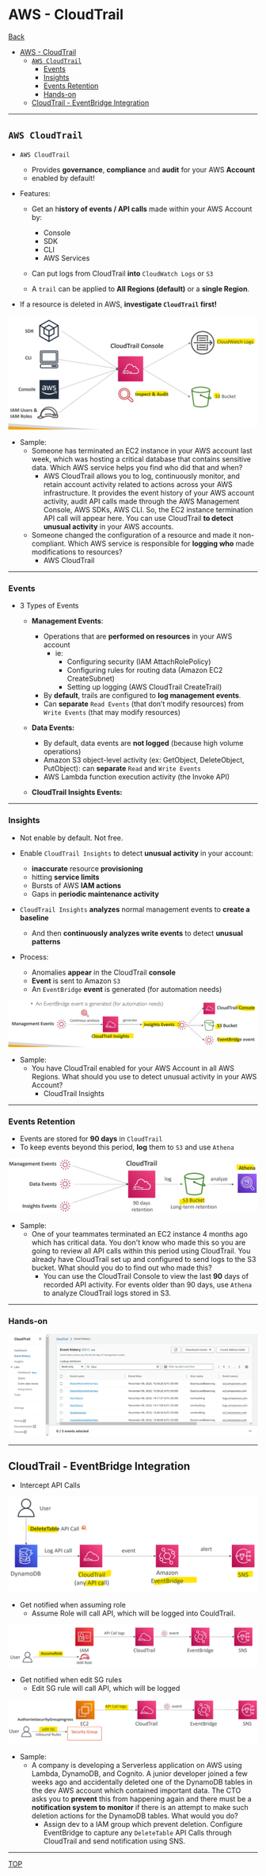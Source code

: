 # AWS - CloudTrail

[Back](../index.md)

- [AWS - CloudTrail](#aws---cloudtrail)
  - [`AWS CloudTrail`](#aws-cloudtrail)
    - [Events](#events)
    - [Insights](#insights)
    - [Events Retention](#events-retention)
    - [Hands-on](#hands-on)
  - [CloudTrail - EventBridge Integration](#cloudtrail---eventbridge-integration)

---

## `AWS CloudTrail`

- `AWS CloudTrail`

  - Provides **governance**, **compliance** and **audit** for your AWS **Account**
  - enabled by default!

- Features:

  - Get an h**istory of events / API calls** made within your AWS Account by:

    - Console
    - SDK
    - CLI
    - AWS Services

  - Can put logs from CloudTrail **into** `CloudWatch Logs` or `S3`
  - A `trail` can be applied to **All Regions (default)** or a **single Region**.

- If a resource is deleted in AWS, **investigate `CloudTrail` first!**

![cloudtrail_diagram](./pic/cloudtrail_diagram.png)

- Sample:
  - Someone has terminated an EC2 instance in your AWS account last week, which was hosting a critical database that contains sensitive data. Which AWS service helps you find who did that and when?
    - AWS CloudTrail allows you to log, continuously monitor, and retain account activity related to actions across your AWS infrastructure. It provides the event history of your AWS account activity, audit API calls made through the AWS Management Console, AWS SDKs, AWS CLI. So, the EC2 instance termination API call will appear here. You can use CloudTrail **to detect unusual activity** in your AWS accounts.
  - Someone changed the configuration of a resource and made it non-compliant. Which AWS service is responsible for **logging who** made modifications to resources?
    - AWS CloudTrail

---

### Events

- 3 Types of Events

  - **Management Events**:

    - Operations that are **performed on resources** in your AWS account
      - ie:
        - Configuring security (IAM AttachRolePolicy)
        - Configuring rules for routing data (Amazon EC2 CreateSubnet)
        - Setting up logging (AWS CloudTrail CreateTrail)
    - By **default**, trails are configured to **log management events**.
    - Can **separate** `Read Events` (that don’t modify resources) from `Write Events` (that may modify resources)

  - **Data Events:**

    - By default, data events are **not logged** (because high volume operations)
    - Amazon S3 object-level activity (ex: GetObject, DeleteObject, PutObject): can **separate** `Read` and `Write Events`
    - AWS Lambda function execution activity (the Invoke API)

  - **CloudTrail Insights Events:**

---

### Insights

- Not enable by default. Not free.
- Enable `CloudTrail Insights` to detect **unusual activity** in your account:

  - **inaccurate** resource **provisioning**
  - hitting **service limits**
  - Bursts of AWS **IAM actions**
  - Gaps in **periodic maintenance activity**

- `CloudTrail Insights` **analyzes** normal management events to **create a baseline**

  - And then **continuously analyzes write events** to detect **unusual patterns**

- Process:
  - Anomalies **appear** in the CloudTrail **console**
  - **Event** is sent to Amazon `S3`
  - An `EventBridge` **event** is generated (for automation needs)

![cloudtrail_insights_diagram](./pic/cloudtrail_insights_diagram.png)

- Sample:
  - You have CloudTrail enabled for your AWS Account in all AWS Regions. What should you use to detect unusual activity in your AWS Account?
    - CloudTrail Insights

---

### Events Retention

- Events are stored for **90 days** in `CloudTrail`
- To keep events beyond this period, **log** them to `S3` and use `Athena`

![cloudtrail_events_retention_diagram.png](./pic/cloudtrail_events_retention_diagram.png)

- Sample:
  - One of your teammates terminated an EC2 instance 4 months ago which has critical data. You don't know who made this so you are going to review all API calls within this period using CloudTrail. You already have CloudTrail set up and configured to send logs to the S3 bucket. What should you do to find out who made this?
    - You can use the CloudTrail Console to view the last **90** days of recorded API activity. For events older than 90 days, use `Athena` to analyze CloudTrail logs stored in S3.

---

### Hands-on

![cloudtrail_handson01](./pic/cloudtrail_handson01.png)

---

## CloudTrail - EventBridge Integration

- Intercept API Calls

![cloudtrail_eventbridge_api_call_diagram.png](./pic/cloudtrail_eventbridge_api_call_diagram.png)

- Get notified when assuming role
  - Assume Role will call API, which will be logged into CouldTrail.

![cloudtrail_iam_diagram.png](./pic/cloudtrail_iam_diagram.png)

- Get notified when edit SG rules
  - Edit SG rule will call API, which will be logged

![cloudtrail_sg_diagram.png](./pic/cloudtrail_sg_diagram.png)

- Sample:
  - A company is developing a Serverless application on AWS using Lambda, DynamoDB, and Cognito. A junior developer joined a few weeks ago and accidentally deleted one of the DynamoDB tables in the dev AWS account which contained important data. The CTO asks you to **prevent** this from happening again and there must be a **notification system to monitor** if there is an attempt to make such deletion actions for the DynamoDB tables. What would you do?
    - Assign dev to a IAM group which prevent deletion. Configure EventBridge to capture any `DeleteTable` API Calls through CloudTrail and send notification using SNS.

---

[TOP](#aws---cloudtrail)
